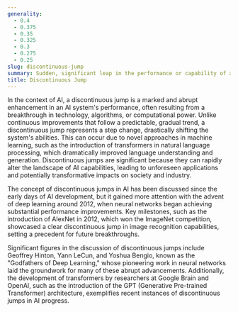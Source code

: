 ```yaml
---
generality:
  - 0.4
  - 0.375
  - 0.35
  - 0.325
  - 0.3
  - 0.275
  - 0.25
slug: discontinuous-jump
summary: Sudden, significant leap in the performance or capability of an AI system, deviating sharply from its previous trajectory of incremental improvements.
title: Discontinuous Jump
---
```


In the context of AI, a discontinuous jump is a marked and abrupt enhancement in an AI system's performance, often resulting from a breakthrough in technology, algorithms, or computational power. Unlike continuous improvements that follow a predictable, gradual trend, a discontinuous jump represents a step change, drastically shifting the system's abilities. This can occur due to novel approaches in machine learning, such as the introduction of transformers in natural language processing, which dramatically improved language understanding and generation. Discontinuous jumps are significant because they can rapidly alter the landscape of AI capabilities, leading to unforeseen applications and potentially transformative impacts on society and industry.

The concept of discontinuous jumps in AI has been discussed since the early days of AI development, but it gained more attention with the advent of deep learning around 2012, when neural networks began achieving substantial performance improvements. Key milestones, such as the introduction of AlexNet in 2012, which won the ImageNet competition, showcased a clear discontinuous jump in image recognition capabilities, setting a precedent for future breakthroughs.

Significant figures in the discussion of discontinuous jumps include Geoffrey Hinton, Yann LeCun, and Yoshua Bengio, known as the "Godfathers of Deep Learning," whose pioneering work in neural networks laid the groundwork for many of these abrupt advancements. Additionally, the development of transformers by researchers at Google Brain and OpenAI, such as the introduction of the GPT (Generative Pre-trained Transformer) architecture, exemplifies recent instances of discontinuous jumps in AI progress.
